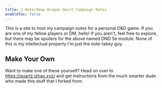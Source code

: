 ```yaml
---
title: 🐲 Waterdeep Dragon Heist Campaign Notes
enableToc: false
---
```


This is a site to host my campaign notes for a personal D&D game. If you are one of my fellow players or DM, hello! If you aren't, feel free to explore, but there may be spoilers for the above named DND 5e module. None of this is my intellectual property I'm just the note-takey guy. 
## Make Your Own
Want to make one of these yourself? Head on over to https://quartz.jzhao.xyz/ and get instructions from the much smarter dude who made this stuff that I forked from.



